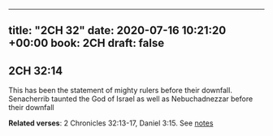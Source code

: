 
---
title: "2CH 32"
date: 2020-07-16 10:21:20 +00:00
book: 2CH
draft: false
---

## 2CH 32:14

This has been the statement of mighty rulers before their downfall. Senacherrib taunted the God of Israel as well as Nebuchadnezzar before their downfall

**Related verses**: 2 Chronicles 32:13-17, Daniel 3:15. See [notes](https://my.bible.com/notes/3474887589155823939)

